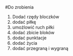 #Do zrobienia

1. Dodać rzędy bloczków
2. dodać piłkę
3. umożlowić ruch piłki
4. dodać zbicie bloków
5. dodać punktacje
6. dodać życia
7. dodać przegraną i wygraną
